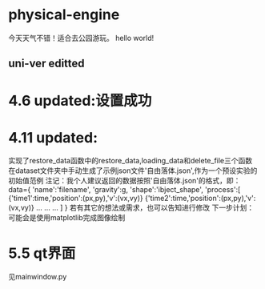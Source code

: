 # physical-engine
今天天气不错！适合去公园游玩。
hello world!
## uni-ver editted
# 4.6 updated:设置成功
# 4.11 updated:
实现了restore_data函数中的restore_data,loading_data和delete_file三个函数
在dataset文件夹中手动生成了示例json文件'自由落体.json',作为一个预设实验的初始值范例
注记：我个人建议返回的数据按照'自由落体.json'的格式，即：
data={
    'name':'filename',
    'gravity':g,
    'shape':'ibject_shape',
    'process':[
        {'time1':time,'position':(px,py),'v':(vx,vy)}
        {'time2':time,'position':(px,py),'v':(vx,vy)}
        …
        …
        …
    ]
}
若有其它的想法或需求，也可以告知进行修改
下一步计划：可能会是使用matplotlib完成图像绘制
# 5.5 qt界面
见mainwindow.py
